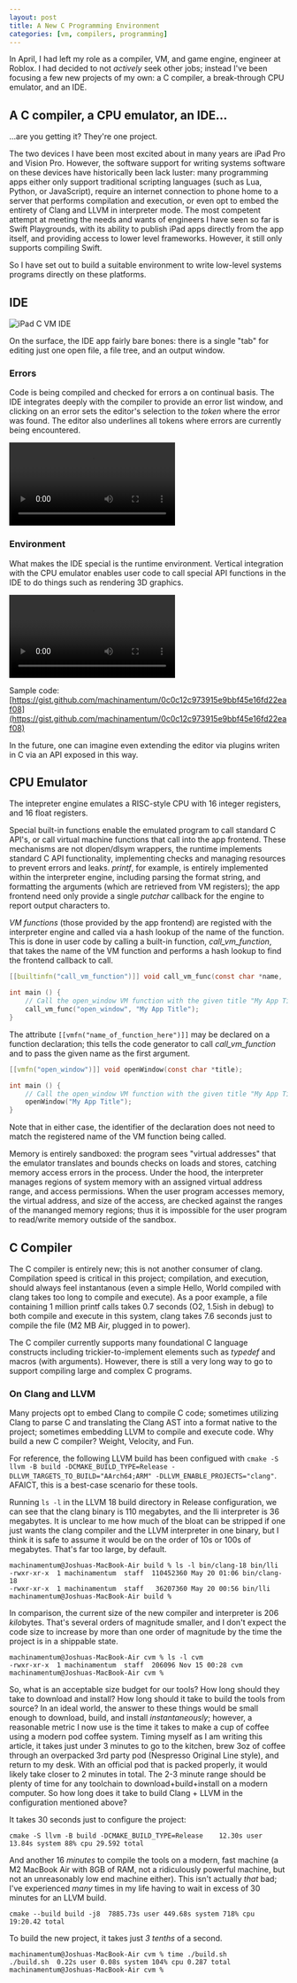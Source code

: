 ```yaml
---
layout: post
title: A New C Programming Environment
categories: [vm, compilers, programming]
---
```


In April, I had left my role as a compiler, VM, and game engine, engineer at Roblox. I had decided to not _actively_ seek other jobs; instead I've been focusing a few new projects of my own: a C compiler, a break-through CPU emulator, and an IDE.

## A C compiler, a CPU emulator, an IDE...

...are you getting it? They're one project.

The two devices I have been most excited about in many years are iPad Pro and Vision Pro. However, the software support for writing systems software on these devices have historically been lack luster: many programming apps either only support traditional scripting languages (such as Lua, Python, or JavaScript), require an internet connection to phone home to a server that performs compilation and execution, or even opt to embed the entirety of Clang and LLVM in interpreter mode. The most competent attempt at meeting the needs and wants of engineers I have seen so far is Swift Playgrounds, with its ability to publish iPad apps directly from the app itself, and providing access to lower level frameworks. However, it still only supports compiling Swift.

So I have set out to build a suitable environment to write low-level systems programs directly on these platforms.

## IDE

![iPad C VM IDE](/assets/2024-11-15-IDE-App.png)

On the surface, the IDE app fairly bare bones: there is a single "tab" for editing just one open file, a file tree, and an output window.

### Errors

Code is being compiled and checked for errors a on continual basis. The IDE integrates deeply with the compiler to provide an error list window, and clicking on an error sets the editor's selection to the _token_ where the error was found. The editor also underlines all tokens where errors are currently being encountered.

![iPad IDE Errors](/assets/2024-11-15-IDE-Errors.mov)

### Environment

What makes the IDE special is the runtime environment. Vertical integration with the CPU emulator enables user code to call special API functions in the IDE to do things such as rendering 3D graphics.

![iPad IDE Graphics](/assets/2024-11-15-IDE-Graphics-Demo.mov)

Sample code: [https://gist.github.com/machinamentum/0c0c12c973915e9bbf45e16fd22eaf08](https://gist.github.com/machinamentum/0c0c12c973915e9bbf45e16fd22eaf08)

In the future, one can imagine even extending the editor via plugins writen in C via an API exposed in this way.

## CPU Emulator

The intepreter engine emulates a RISC-style CPU with 16 integer registers, and 16 float registers.

Special built-in functions enable the emulated program to call standard C API's, or call virtual machine functions that call into the app frontend. These mechanisms are not dlopen/dlsym wrappers, the runtime implements standard C API functionality, implementing checks and managing resources to prevent errors and leaks.
_printf_, for example, is entirely implemented within the interpreter engine, including parsing the format string, and formatting the arguments (which are retrieved from VM registers); the app frontend need only provide a single _putchar_ callback for the engine to report output characters to.

_VM functions_ (those provided by the app frontend) are registed with the interpreter engine and called via a hash lookup of the name of the function. This is done in user code by calling a built-in function, *call_vm_function*, that takes the name of the VM function and performs a hash lookup to find the frontend callback to call.

```c
[[builtinfn("call_vm_function")]] void call_vm_func(const char *name, ...);

int main () {
	// Call the open_window VM function with the given title "My App Title"
	call_vm_func("open_window", "My App Title");
}
```

The attribute `[[vmfn("name_of_function_here")]]` may be declared on a function declaration; this tells the code generator to call *call_vm_function* and to pass the given name as the first argument.

```c
[[vmfn("open_window")]] void openWindow(const char *title);

int main () {
	// Call the open_window VM function with the given title "My App Title"
	openWindow("My App Title");
}
```
Note that in either case, the identifier of the declaration does not need to match the registered name of the VM function being called.

Memory is entirely sandboxed: the program sees "virtual addresses" that the emulator translates and bounds checks on loads and stores, catching memory access errors in the process. Under the hood, the interpreter manages regions of system memory with an assigned virtual address range, and access permissions. When the user program accesses memory, the virtual address, and size of the access, are checked against the ranges of the mananged memory regions; thus it is impossible for the user program to read/write memory outside of the sandbox.

## C Compiler

The C compiler is entirely new; this is not another consumer of clang. Compilation speed is critical in this project; compilation, and execution, should always feel instantanous (even a simple Hello, World compiled with clang takes too long to compile and execute). As a poor example, a file containing 1 million printf calls takes 0.7 seconds (O2, 1.5ish in debug) to both compile and execute in this system, clang takes 7.6 seconds just to compile the file (M2 MB Air, plugged in to power).

The C compiler currently supports many foundational C language constructs including trickier-to-implement elements such as _typedef_ and macros (with arguments). However, there is still a very long way to go to support compiling large and complex C programs.

### On Clang and LLVM

Many projects opt to embed Clang to compile C code; sometimes utilizing Clang to parse C and translating the Clang AST into a format native to the project; sometimes embedding LLVM to compile and execute code. Why build a new C compiler? Weight, Velocity, and Fun.

For reference, the following LLVM build has been configued with `cmake -S llvm -B build -DCMAKE_BUILD_TYPE=Release -DLLVM_TARGETS_TO_BUILD="AArch64;ARM" -DLLVM_ENABLE_PROJECTS="clang"`. AFAICT, this is a best-case scenario for these tools.

Running `ls -l` in the LLVM 18 build directory in Release configuration, we can see that the clang binary is 110 megabytes, and the lli interpreter is 36 megabytes. It is unclear to me how much of the bloat can be stripped if one just wants the clang compiler and the LLVM interpreter in one binary, but I think it is safe to assume it would be on the order of 10s or 100s of megabytes. That's far too large, by default.

```
machinamentum@Joshuas-MacBook-Air build % ls -l bin/clang-18 bin/lli
-rwxr-xr-x  1 machinamentum  staff  110452360 May 20 01:06 bin/clang-18
-rwxr-xr-x  1 machinamentum  staff   36207360 May 20 00:56 bin/lli
machinamentum@Joshuas-MacBook-Air build % 
```

In comparison, the current size of the new compiler and interpreter is 206 *kilo*bytes. That's several orders of magnitude smaller, and I don't expect the code size to increase by more than one order of magnitude by the time the project is in a shippable state.
```
machinamentum@Joshuas-MacBook-Air cvm % ls -l cvm
-rwxr-xr-x  1 machinamentum  staff  206096 Nov 15 00:28 cvm
machinamentum@Joshuas-MacBook-Air cvm % 
```

So, what is an acceptable size budget for our tools? How long should they take to download and install? How long should it take to build the tools from source? In an ideal world, the answer to these things would be small enough to download, build, and install _instantaneously_; however, a reasonable metric I now use is the time it takes to make a cup of coffee using a modern pod coffee system. Timing myself as I am writing this article, it takes just under 3 minutes to go to the kitchen, brew 3oz of coffee through an overpacked 3rd party pod (Nespresso Original Line style), and return to my desk. With an official pod that is packed properly, it would likely take closer to 2 minutes in total. The 2-3 minute range should be plenty of time for any toolchain to download+build+install on a modern computer. So how long does it take to build Clang + LLVM in the configuration mentioned above?

It takes 30 seconds just to configure the project:
```
cmake -S llvm -B build -DCMAKE_BUILD_TYPE=Release    12.30s user 13.84s system 88% cpu 29.592 total
```

And another 16 _minutes_ to compile the tools on a modern, fast machine (a M2 MacBook Air with 8GB of RAM, not a ridiculously powerful machine, but not an unreasonably low end machine either). This isn't actually _that_ bad; I've experienced _many_ times in my life having to wait in excess of 30 minutes for an LLVM build.

```
cmake --build build -j8  7885.73s user 449.68s system 718% cpu 19:20.42 total
```

To build the new project, it takes just _3 tenths_ of a second.
```
machinamentum@Joshuas-MacBook-Air cvm % time ./build.sh
./build.sh  0.22s user 0.08s system 104% cpu 0.287 total
machinamentum@Joshuas-MacBook-Air cvm % 
```


